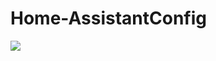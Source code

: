 # Home-AssistantConfig

<a href="https://travis-ci.com/requenym/Home-AssistantConfig"><img src="https://travis-ci.com/requenym/Home-AssistantConfig.svg?branch=master"></a>
